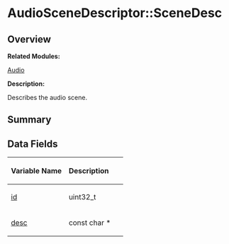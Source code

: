 # AudioSceneDescriptor::SceneDesc<a name="ZH-CN_TOPIC_0000001054479555"></a>

## **Overview**<a name="section379811408093529"></a>

**Related Modules:**

[Audio](Audio.md)

**Description:**

Describes the audio scene. 

## **Summary**<a name="section1625601865093529"></a>

## Data Fields<a name="pub-attribs"></a>

<a name="table1397552102093529"></a>
<table><thead align="left"><tr id="row738137513093529"><th class="cellrowborder" valign="top" width="50%" id="mcps1.1.3.1.1"><p id="p1165735918093529"><a name="p1165735918093529"></a><a name="p1165735918093529"></a>Variable Name</p>
</th>
<th class="cellrowborder" valign="top" width="50%" id="mcps1.1.3.1.2"><p id="p1923080341093529"><a name="p1923080341093529"></a><a name="p1923080341093529"></a>Description</p>
</th>
</tr>
</thead>
<tbody><tr id="row827469782093529"><td class="cellrowborder" valign="top" width="50%" headers="mcps1.1.3.1.1 "><p id="p1226691795093529"><a name="p1226691795093529"></a><a name="p1226691795093529"></a><a href="Audio.md#ga3e54db28a854f634bd847919e7ae8e32">id</a></p>
</td>
<td class="cellrowborder" valign="top" width="50%" headers="mcps1.1.3.1.2 "><p id="p150960511093529"><a name="p150960511093529"></a><a name="p150960511093529"></a>uint32_t&nbsp;</p>
</td>
</tr>
<tr id="row1295573479093529"><td class="cellrowborder" valign="top" width="50%" headers="mcps1.1.3.1.1 "><p id="p234324511093529"><a name="p234324511093529"></a><a name="p234324511093529"></a><a href="Audio.md#ga81e44604a869f47c88c3f9503b9287e1">desc</a></p>
</td>
<td class="cellrowborder" valign="top" width="50%" headers="mcps1.1.3.1.2 "><p id="p973962227093529"><a name="p973962227093529"></a><a name="p973962227093529"></a>const char *&nbsp;</p>
</td>
</tr>
</tbody>
</table>

